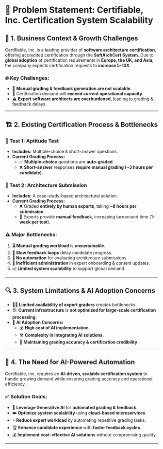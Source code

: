 # 🎯 **Problem Statement: Certifiable, Inc. Certification System Scalability**

## 📌 **1. Business Context & Growth Challenges**
Certifiable, Inc. is a leading provider of **software architecture certification**, offering accredited certification through the **SoftArchCert System**. Due to **global adoption** of certification requirements in **Europe, the UK, and Asia**, the company expects certification requests to **increase 5-10X**.

### 🔥 **Key Challenges:**
- 🚨 **Manual grading & feedback generation are not scalable.**
- 🚀 Certification demand will **exceed current operational capacity**.
- ⚠️ **Expert software architects are overburdened**, leading to grading & feedback delays.

---

## 🏗️ **2. Existing Certification Process & Bottlenecks**

### **📖 Test 1: Aptitude Test**
- **Includes:** Multiple-choice & short-answer questions.
- **Current Grading Process:**
  - ✅ **Multiple-choice** questions are **auto-graded**.
  - ❌ **Short-answer** responses **require manual grading (~3 hours per candidate)**.

### **📜 Test 2: Architecture Submission**
- **Includes:** A case-study-based architectural solution.
- **Current Grading Process:**
  - ❌ Graded **entirely by human experts**, taking **~8 hours per submission**.
  - 📩 Experts provide **manual feedback**, increasing turnaround time (**1-week per test**).

### ⚠️ **Major Bottlenecks:**
1. **⏳ Manual grading workload** is **unsustainable**.
2. **🐌 Slow feedback loops** delay candidate progress.
3. **🚫 No automation** for evaluating architecture submissions.
4. **📝 Inefficient administration** in expert onboarding & content updates.
5. **📈 Limited system scalability** to support global demand.

---

## 🔍 **3. System Limitations & AI Adoption Concerns**
- 👨‍🏫 **Limited availability of expert graders** creates bottlenecks.
- 🏗️ **Current infrastructure** is **not optimized for large-scale certification processing**.
- 🤖 **AI Adoption Concerns:**
  - 💰 **High cost of AI implementation**.
  - 🛠 **Complexity in integrating AI solutions**.
  - 🎯 **Maintaining grading accuracy & certification credibility**.

---

## 🚀 **4. The Need for AI-Powered Automation**
Certifiable, Inc. requires an **AI-driven, scalable certification system** to handle growing demand while ensuring grading accuracy and operational efficiency.

### ✅ **Solution Goals:**
- 🤖 **Leverage Generative AI** for **automated grading & feedback**.
- ☁️ **Optimize system scalability** using **cloud-based microservices**.
- ⚡ **Reduce expert workload** by automating repetitive grading tasks.
- 🏆 **Enhance candidate experience** with **faster feedback cycles**.
- 💰 **Implement cost-effective AI solutions** without compromising quality.

---